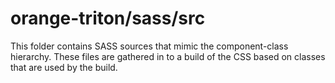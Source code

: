 # orange-triton/sass/src

This folder contains SASS sources that mimic the component-class hierarchy. These files
are gathered in to a build of the CSS based on classes that are used by the build.
